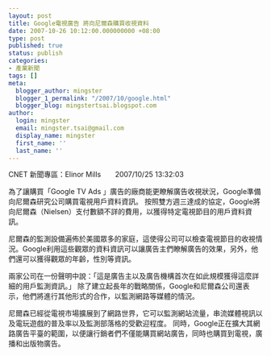 ```yaml
---
layout: post
title: Google電視廣告 將向尼爾森購買收視資料
date: 2007-10-26 10:12:00.000000000 +08:00
type: post
published: true
status: publish
categories:
- 產業新聞
tags: []
meta:
  blogger_author: mingster
  blogger_1_permalink: "/2007/10/google.html"
  blogger_blog: mingstertsai.blogspot.com
author:
  login: mingster
  email: mingster.tsai@gmail.com
  display_name: mingster
  first_name: ''
  last_name: ''
---
```

<p>CNET 新聞專區：Elinor Mills　　2007/10/25 13:32:03</p>
<p>為了讓購買「Google TV Ads 」廣告的廠商能更瞭解廣告收視狀況，Google準備向尼爾森研究公司購買電視用戶資料資訊。 按照雙方週三達成的協定，Google將向尼爾森（Nielsen）支付數額不詳的費用，以獲得特定電視節目的用戶資料資訊。</p>
<p>尼爾森的監測設備遍佈於美國眾多的家庭，這使得公司可以檢查電視節目的收視情況。Google利用這些觀眾的資料資訊可以讓廣告主們瞭解廣告的效果，另外，他們還可以獲得觀眾的年齡，性別等資訊。</p>
<p>兩家公司在一份聲明中說：「這是廣告主以及廣告機構首次在如此規模獲得這麼詳細的用戶監測資訊。」 除了建立起長年的戰略關係，Google和尼爾森公司還表示，他們將進行其他形式的合作，以監測網路等媒體的情況。</p>
<p>尼爾森已經從電視市場擴展到了網路世界，它可以監測網站流量，串流媒體視訊以及電玩遊戲的普及率以及監測部落格的受歡迎程度。 同時，Google正在擴大其網路廣告平臺的範圍，以便讓行銷者們不僅能購買網站廣告，同時也購買到電視，廣播和出版物廣告。</p>
